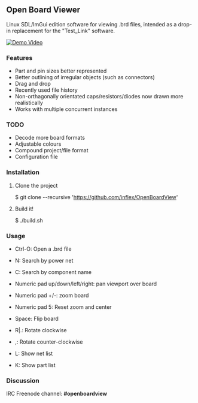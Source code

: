 ## Open Board Viewer

Linux SDL/ImGui edition software for viewing .brd files, intended as a drop-in
replacement for the "Test_Link" software.


[![Demo Video](https://github.com/inflex/OpenBoardView/blob/inflex-ui-features/asset/screenshot.png)](https://www.youtube.com/watch?v=1Pi5RGC-rJw)


### Features

- Part and pin sizes better represented
- Better outlining of irregular objects (such as connectors)
- Drag and drop
- Recently used file history
- Non-orthagonally orientated caps/resistors/diodes now drawn more realistically
- Works with multiple concurrent instances


### TODO

- Decode more board formats
- Adjustable colours
- Compound project/file format
- Configuration file


### Installation

1. Clone the project

    $ git clone --recursive 'https://github.com/inflex/OpenBoardView'

2. Build it!

    $ ./build.sh


### Usage

- Ctrl-O: Open a .brd file
- N: Search by power net
- C: Search by component name

- Numeric pad up/down/left/right: pan viewport over board
- Numeric pad +/-: zoom board
- Numeric pad 5: Reset zoom and center
- Space: Flip board
- R|.: Rotate clockwise
- ,: Rotate counter-clockwise
- L: Show net list
- K: Show part list


### Discussion

IRC Freenode channel: **#openboardview**
